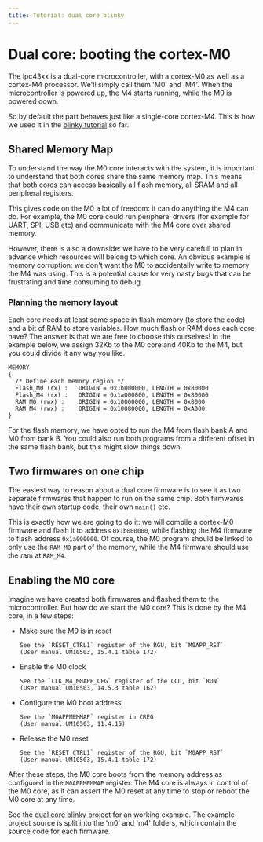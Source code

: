 ```yaml
---
title: Tutorial: dual core blinky
---
```


# Dual core: booting the cortex-M0

The lpc43xx is a dual-core microcontroller, with a cortex-M0 as well as a cortex-M4 processor.
We'll simply call them 'M0' and 'M4'. When the microcontroller is powered up, the M4 starts running, while the M0 is powered down.

So by default the part behaves just like a single-core cortex-M4. This is how we used it in the [blinky tutorial](./getting_started) so far.

## Shared Memory Map

To understand the way the M0 core interacts with the system, it is important to understand that both cores share the same memory map.
This means that both cores can access basically all flash memory, all SRAM and all peripheral registers.

This gives code on the M0 a lot of freedom: it can do anything the M4 can do. For example, the M0 core could run peripheral drivers (for example for UART, SPI, USB etc)
and communicate with the M4 core over shared memory.

However, there is also a downside: we have to be very carefull to plan in advance which resources will belong to which core.
An obvious example is memory corruption: we don't want the M0 to accidentally write to memory the M4 was using.
This is a potential cause for very nasty bugs that can be frustrating and time consuming to debug.

### Planning the memory layout

Each core needs at least some space in flash memory (to store the code) and a bit of RAM to store variables.
How much flash or RAM does each core have? The answer is that we are free to choose this ourselves!
In the example below, we assign 32Kb to the M0 core and 40Kb to the M4, but you could divide it any way you like.

```
MEMORY
{
  /* Define each memory region */
  Flash_M0 (rx) : 	ORIGIN = 0x1b000000, LENGTH = 0x80000
  Flash_M4 (rx) : 	ORIGIN = 0x1a000000, LENGTH = 0x80000
  RAM_M0 (rwx) : 	ORIGIN = 0x10000000, LENGTH = 0x8000
  RAM_M4 (rwx) : 	ORIGIN = 0x10080000, LENGTH = 0xA000
}
```
For the flash memory, we have opted to run the M4 from flash bank A and M0 from bank B.
You could also run both programs from a different offset in the same flash bank, but this might slow things down.

## Two firmwares on one chip

The easiest way to reason about a dual core firmware is to see it as two separate firmwares that happen to run on the same chip.
Both firmwares have their own startup code, their own `main()` etc.

This is exactly how we are going to do it: we will compile a cortex-M0 firmware and flash it to address `0x1b000000`, while flashing the M4 firmware to flash address `0x1a000000`.
Of course, the M0 program should be linked to only use the `RAM_M0` part of the memory, while the M4 firmware should use the ram at `RAM_M4`.

## Enabling the M0 core

Imagine we have created both firmwares and flashed them to the microcontroller. But how do we start the M0 core?
This is done by the M4 core, in a few steps:

* Make sure the M0 is in reset

      See the `RESET_CTRL1` register of the RGU, bit `M0APP_RST`
      (User manual UM10503, 15.4.1 table 172)
* Enable the M0 clock

      See the `CLK_M4_M0APP_CFG` register of the CCU, bit `RUN`
      (User manual UM10503, 14.5.3 table 162)
* Configure the M0 boot address
      
      See the `M0APPMEMMAP` register in CREG
      (User manual UM10503, 11.4.15)
      
* Release the M0 reset

      See the `RESET_CTRL1` register of the RGU, bit `M0APP_RST`
      (User manual UM10503, 15.4.1 table 172)

After these steps, the M0 core boots from the memory address as configured in the `M0APPMEMMAP` register.
The M4 core is always in control of the M0 core, as it can assert the M0 reset at any time to stop or reboot the M0 core at any time.

See the [dual core blinky project](https://github.com/blinky101/blinky_lpc43xx/tree/master/dual_core) for an working example.
The example project source is split into the 'm0' and 'm4' folders, which contain the source code for each firmware.
